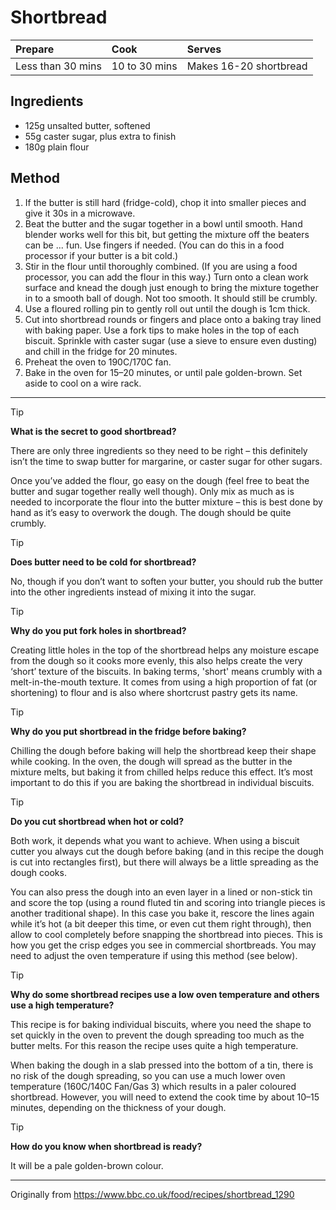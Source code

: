 # Shortbread

| Prepare | Cook | Serves |
| :--- | :--- | :--- |
| Less than 30 mins | 10 to 30 mins | Makes 16-20 shortbread |

## Ingredients

- 125g unsalted butter, softened
- 55g caster sugar, plus extra to finish
- 180g plain flour

## Method

1. If the butter is still hard (fridge-cold), chop it into smaller pieces and give it 30s in a microwave.
2. Beat the butter and the sugar together in a bowl until smooth. Hand blender works well for this bit, but getting the mixture off the beaters can be ... fun. Use fingers if needed. (You can do this in a food processor if your butter is a bit cold.)
1. Stir in the flour until thoroughly combined. (If you are using a food processor, you can add the flour in this way.) Turn onto a clean work surface and knead the dough just enough to bring the mixture together in to a smooth ball of dough. Not too smooth. It should still be crumbly.
1. Use a floured rolling pin to gently roll out until the dough is 1cm thick.
1. Cut into shortbread rounds or fingers and place onto a baking tray lined with baking paper. Use a fork tips to make holes in the top of each biscuit. Sprinkle with caster sugar (use a sieve to ensure even dusting) and chill in the fridge for 20 minutes.
1. Preheat the oven to 190C/170C fan.
1. Bake in the oven for 15–20 minutes, or until pale golden-brown. Set aside to cool on a wire rack.

---

> [!TIP]
> **What is the secret to good shortbread?**
> 
> There are only three ingredients so they need to be right – this definitely isn’t the time to swap butter for margarine, or caster sugar for other sugars.
> 
> Once you’ve added the flour, go easy on the dough (feel free to beat the butter and sugar together really well though). Only mix as much as is needed to incorporate the flour into the butter mixture – this is best done by hand as it’s easy to overwork the dough. The dough should be quite crumbly.

> [!TIP]
> **Does butter need to be cold for shortbread?**
> 
> No, though if you don’t want to soften your butter, you should rub the butter into the other ingredients instead of mixing it into the sugar.

> [!TIP]
> **Why do you put fork holes in shortbread?**
> 
> Creating little holes in the top of the shortbread helps any moisture escape from the dough so it cooks more evenly, this also helps create the very ‘short’ texture of the biscuits. In baking terms, 'short' means crumbly with a melt-in-the-mouth texture. It comes from using a high proportion of fat (or shortening) to flour and is also where shortcrust pastry gets its name.

> [!TIP]
> **Why do you put shortbread in the fridge before baking?**
> 
> Chilling the dough before baking will help the shortbread keep their shape while cooking. In the oven, the dough will spread as the butter in the mixture melts, but baking it from chilled helps reduce this effect. It’s most important to do this if you are baking the shortbread in individual biscuits.

> [!TIP]
> **Do you cut shortbread when hot or cold?**
> 
> Both work, it depends what you want to achieve. When using a biscuit cutter you always cut the dough before baking (and in this recipe the dough is cut into rectangles first), but there will always be a little spreading as the dough cooks.
> 
> You can also press the dough into an even layer in a lined or non-stick tin and score the top (using a round fluted tin and scoring into triangle pieces is another traditional shape). In this case you bake it, rescore the lines again while it’s hot (a bit deeper this time, or even cut them right through), then allow to cool completely before snapping the shortbread into pieces. This is how you get the crisp edges you see in commercial shortbreads. You may need to adjust the oven temperature if using this method (see below).

> [!TIP]
> **Why do some shortbread recipes use a low oven temperature and others use a high temperature?**
> 
> This recipe is for baking individual biscuits, where you need the shape to set quickly in the oven to prevent the dough spreading too much as the butter melts. For this reason the recipe uses quite a high temperature.
> 
> When baking the dough in a slab pressed into the bottom of a tin, there is no risk of the dough spreading, so you can use a much lower oven temperature (160C/140C Fan/Gas 3) which results in a paler coloured shortbread. However, you will need to extend the cook time by about 10–15 minutes, depending on the thickness of your dough.

> [!TIP]
> **How do you know when shortbread is ready?**
> 
> It will be a pale golden-brown colour.

---

Originally from https://www.bbc.co.uk/food/recipes/shortbread_1290

